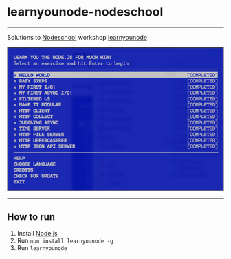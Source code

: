 # learnyounode-nodeschool
---

Solutions to [Nodeschool](https://nodeschool.io/) workshop [learnyounode](https://github.com/workshopper/learnyounode)

![Workshop Exercises](learnyounode.png)

---

## How to run

1. Install [Node.js](https://nodejs.org/)
2. Run `npm install learnyounode -g`
3. Run `learnyounode`
